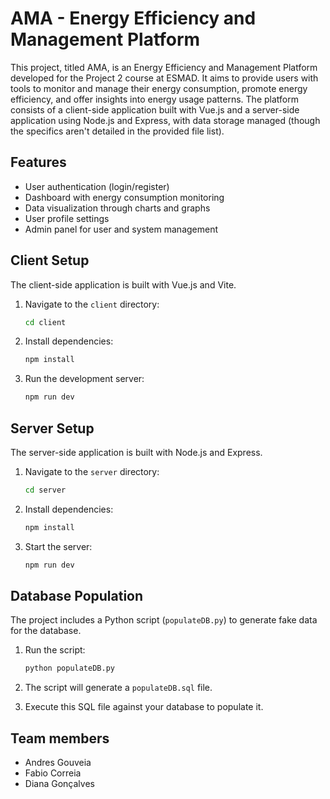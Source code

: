 # AMA - Energy Efficiency and Management Platform

This project, titled AMA, is an Energy Efficiency and Management Platform developed for the Project 2 course at ESMAD. It aims to provide users with tools to monitor and manage their energy consumption, promote energy efficiency, and offer insights into energy usage patterns. The platform consists of a client-side application built with Vue.js and a server-side application using Node.js and Express, with data storage managed (though the specifics aren't detailed in the provided file list).

## Features

*   User authentication (login/register)
*   Dashboard with energy consumption monitoring
*   Data visualization through charts and graphs
*   User profile settings
*   Admin panel for user and system management

## Client Setup

The client-side application is built with Vue.js and Vite.

1.  Navigate to the `client` directory:

    ```sh
    cd client
    ```
2.  Install dependencies:

    ```sh
    npm install
    ```
3.  Run the development server:

    ```sh
    npm run dev
    ```

## Server Setup

The server-side application is built with Node.js and Express.

1.  Navigate to the `server` directory:

    ```sh
    cd server
    ```
2.  Install dependencies:

    ```sh
    npm install
    ```
3.  Start the server:

    ```sh
    npm run dev
    ```

## Database Population

The project includes a Python script (`populateDB.py`) to generate fake data for the database.

1.  Run the script:

    ```sh
    python populateDB.py
    ```
2.  The script will generate a `populateDB.sql` file.
3.  Execute this SQL file against your database to populate it.

## Team members
*   Andres Gouveia
*   Fabio Correia
*   Diana Gonçalves
